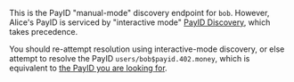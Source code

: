 This is the PayID "manual-mode" discovery endpoint for `bob`. However, Alice's PayID is serviced by "interactive mode" [PayID Discovery](https://github.com/payid-org/rfcs/blob/master/dist/spec/payid-discovery.txt#L293), which takes precedence.

You should re-attempt resolution using interactive-mode discovery, or else attempt to resolve the PayID `users/bob$payid.402.money`, which is equivalent to [the PayID you are looking for](https://payid.402.money/users/bob).
